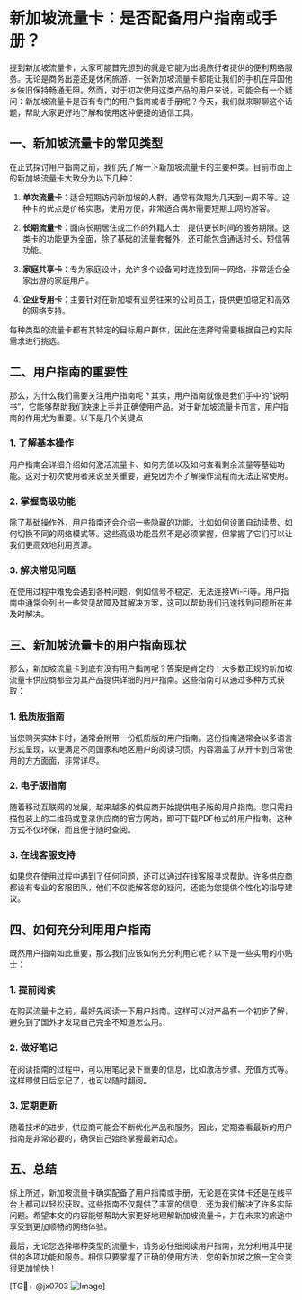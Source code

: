 # 新加坡流量卡：是否配备用户指南或手册？

提到新加坡流量卡，大家可能首先想到的就是它能为出境旅行者提供的便利网络服务。无论是商务出差还是休闲旅游，一张新加坡流量卡都能让我们的手机在异国他乡依旧保持畅通无阻。然而，对于初次使用这类产品的用户来说，可能会有一个疑问：新加坡流量卡是否有专门的用户指南或者手册呢？今天，我们就来聊聊这个话题，帮助大家更好地了解和使用这种便捷的通信工具。

## 一、新加坡流量卡的常见类型

在正式探讨用户指南之前，我们先了解一下新加坡流量卡的主要种类。目前市面上的新加坡流量卡大致分为以下几种：

1. **单次流量卡**：适合短期访问新加坡的人群，通常有效期为几天到一周不等。这种卡的优点是价格实惠，使用方便，非常适合偶尔需要短期上网的游客。
   
2. **长期流量卡**：面向长期居住或工作的外籍人士，提供更长时间的服务期限。这类卡的功能更为全面，除了基础的流量套餐外，还可能包含通话时长、短信等功能。

3. **家庭共享卡**：专为家庭设计，允许多个设备同时连接到同一网络，非常适合全家出游的家庭用户。

4. **企业专用卡**：主要针对在新加坡有业务往来的公司员工，提供更加稳定和高效的网络支持。

每种类型的流量卡都有其特定的目标用户群体，因此在选择时需要根据自己的实际需求进行挑选。

## 二、用户指南的重要性

那么，为什么我们需要关注用户指南呢？其实，用户指南就像是我们手中的“说明书”，它能够帮助我们快速上手并正确使用产品。对于新加坡流量卡而言，用户指南的作用尤为重要。以下是几个关键点：

### 1. **了解基本操作**
用户指南会详细介绍如何激活流量卡、如何充值以及如何查看剩余流量等基础功能。这对于初次使用者来说至关重要，避免因为不了解操作流程而无法正常使用。

### 2. **掌握高级功能**
除了基础操作外，用户指南还会介绍一些隐藏的功能，比如如何设置自动续费、如何切换不同的网络模式等。这些高级功能虽然不是必须掌握，但掌握了它们可以让我们更高效地利用资源。

### 3. **解决常见问题**
在使用过程中难免会遇到各种问题，例如信号不稳定、无法连接Wi-Fi等。用户指南中通常会列出一些常见故障及其解决方案，这可以帮助我们迅速找到问题所在并及时解决。

## 三、新加坡流量卡的用户指南现状

那么，新加坡流量卡到底有没有用户指南呢？答案是肯定的！大多数正规的新加坡流量卡供应商都会为其产品提供详细的用户指南。这些指南可以通过多种方式获取：

### 1. **纸质版指南**
当您购买实体卡时，通常会附带一份纸质版的用户指南。这份指南通常会以多语言形式呈现，以便满足不同国家和地区用户的阅读习惯。内容涵盖了从开卡到日常使用的方方面面，非常详尽。

### 2. **电子版指南**
随着移动互联网的发展，越来越多的供应商开始提供电子版的用户指南。您只需扫描包装上的二维码或登录供应商的官方网站，即可下载PDF格式的用户指南。这种方式不仅环保，而且便于随时查阅。

### 3. **在线客服支持**
如果您在使用过程中遇到了任何问题，还可以通过在线客服寻求帮助。许多供应商都设有专业的客服团队，他们不仅能解答您的疑问，还能为您提供个性化的指导建议。

## 四、如何充分利用用户指南

既然用户指南如此重要，那么我们应该如何充分利用它呢？以下是一些实用的小贴士：

### 1. **提前阅读**
在购买流量卡之前，最好先阅读一下用户指南。这样可以对产品有一个初步了解，避免到了国外才发现自己完全不知道怎么用。

### 2. **做好笔记**
在阅读指南的过程中，可以用笔记录下重要的信息，比如激活步骤、充值方式等。这样即使日后忘记了，也可以随时翻阅。

### 3. **定期更新**
随着技术的进步，供应商可能会不断优化产品和服务。因此，定期查看最新的用户指南是非常必要的，确保自己始终掌握最新动态。

## 五、总结

综上所述，新加坡流量卡确实配备了用户指南或手册，无论是在实体卡还是在线平台上都可以轻松获取。这些指南不仅提供了丰富的信息，还为我们解决了许多实际问题。希望本文的内容能够帮助大家更好地理解新加坡流量卡，并在未来的旅途中享受到更加顺畅的网络体验。

最后，无论您选择哪种类型的流量卡，请务必仔细阅读用户指南，充分利用其中提供的各项功能和服务。相信只要掌握了正确的使用方法，您的新加坡之旅一定会变得更加愉快！

[TG💪+ @jx0703 ![Image](https://github.com/user-attachments/assets/dbca1d08-cadb-493c-b0ec-ad6f7a83f270)]